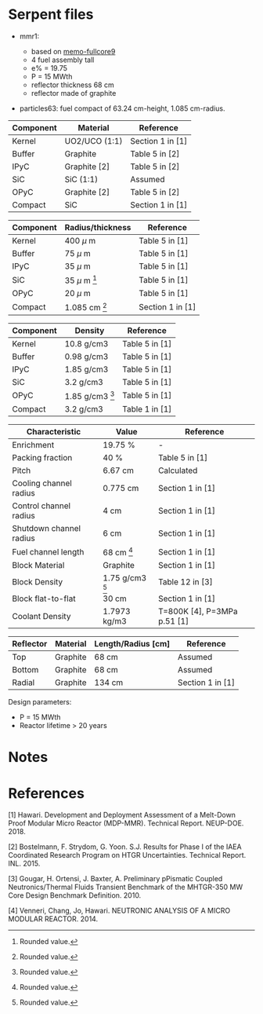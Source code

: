# Serpent files

* mmr1:
  * based on [memo-fullcore9](https://github.com/robfairh/uiuc-microreactors/blob/feedback/usnc/memo-fullcore9)
  * 4 fuel assembly tall
  * e% = 19.75
  * P = 15 MWth
  * reflector thickness 68 cm
  * reflector made of graphite

* particles63: fuel compact of 63.24 cm-height, 1.085 cm-radius.

| Component     | Material      | Reference 		|
|---------------|---------------|-------------------|
| Kernel		| UO2/UCO (1:1)	| Section 1 in [1]	|
| Buffer		| Graphite 		| Table 5 in [2] 	|
| IPyC			| Graphite [2]	| Table 5 in [2] 	|
| SiC			| SiC (1:1)		| Assumed			|
| OPyC			| Graphite [2]	| Table 5 in [2]	|
| Compact 		| SiC	 		| Section 1 in [1]	|

[^1]: Rounded value.


| Component     | Radius/thickness  | Reference 		|
|---------------|-------------------|-------------------|
| Kernel 		| 400 $\mu$ m 		| Table 5 in [1] 	|
| Buffer		| 75 $\mu$ m 		| Table 5 in [1]	|
| IPyC			| 35 $\mu$ m 		| Table 5 in [1]	|
| SiC			| 35 $\mu$ m [^1]	| Table 5 in [1]    |
| OPyC			| 20 $\mu$ m		| Table 5 in [1]    |
| Compact 		| 1.085 cm [^1]		| Section 1 in [1]	|

[^1]: Rounded value.

| Component     | Density       	| Reference 		|
|---------------|-------------------|-------------------|
| Kernel		| 10.8 g/cm3 		| Table 5 in [1]	|
| Buffer		| 0.98 g/cm3 		| Table 5 in [1]	|
| IPyC			| 1.85 g/cm3		| Table 5 in [1]	|
| SiC			| 3.2 g/cm3			| Table 5 in [1]	|
| OPyC			| 1.85 g/cm3 [^1]	| Table 5 in [1]	|
| Compact 		| 3.2 g/cm3			| Table 1 in [1]	|

[^1]: Rounded value.

| Characteristic    		| Value             | Reference     				|
|---------------------------|-------------------|-------------------------------|
| Enrichment				| 19.75 %			| -								|
| Packing fraction			| 40 %				| Table 5 in [1]				|
| Pitch						| 6.67 cm 			| Calculated					|
| Cooling channel radius 	| 0.775 cm 			| Section 1 in [1]				|
| Control channel radius 	| 4 cm 				| Section 1 in [1]				|
| Shutdown channel radius 	| 6 cm 	 			| Section 1 in [1]				|
| Fuel channel length		| 68 cm [^1]		| Section 1 in [1]				|
| Block Material			| Graphite			| Section 1 in [1]				|
| Block Density				| 1.75 g/cm3 [^1]	| Table 12 in [3]				|
| Block flat-to-flat		| 30 cm				| Section 1 in [1]				|
| Coolant Density			| 1.7973 kg/m3 		| T=800K [4], P=3MPa p.51 [1]	|

[^1]: Rounded value.


| Reflector	| Material		| Length/Radius [cm]    | Reference 		|
|-----------|---------------|-----------------------|-------------------|
| Top 	 	| Graphite 		| 68 cm					| Assumed			|
| Bottom 	| Graphite 		| 68 cm					| Assumed			|
| Radial  	| Graphite 		| 134 cm 	 			| Section 1 in [1]	|

Design parameters:
* P = 15 MWth
* Reactor lifetime > 20 years


# Notes




# References

[1] Hawari. Development and Deployment Assessment of a Melt-Down Proof Modular Micro Reactor (MDP-MMR). Technical Report. NEUP-DOE. 2018.

[2] Bostelmann, F. Strydom, G. Yoon. S.J. Results for Phase I of the IAEA Coordinated Research Program on HTGR Uncertainties. Technical Report. INL. 2015.

[3] Gougar, H. Ortensi, J. Baxter, A. Preliminary pPismatic Coupled Neutronics/Thermal Fluids Transient Benchmark of the MHTGR-350 MW Core Design Benchmark Definition. 2010.

[4] Venneri, Chang, Jo, Hawari. NEUTRONIC ANALYSIS OF A MICRO MODULAR REACTOR. 2014.